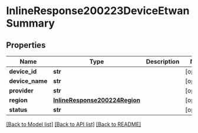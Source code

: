# InlineResponse200223DeviceEtwanSummary

## Properties
Name | Type | Description | Notes
------------ | ------------- | ------------- | -------------
**device_id** | **str** |  | [optional] 
**device_name** | **str** |  | [optional] 
**provider** | **str** |  | [optional] 
**region** | [**InlineResponse200224Region**](InlineResponse200224Region.md) |  | [optional] 
**status** | **str** |  | [optional] 

[[Back to Model list]](../README.md#documentation-for-models) [[Back to API list]](../README.md#documentation-for-api-endpoints) [[Back to README]](../README.md)

